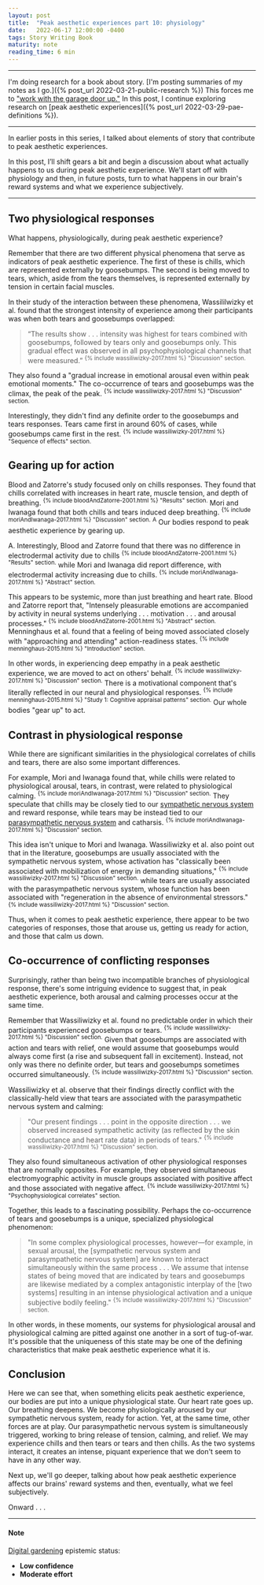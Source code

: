 ```yaml
---
layout: post
title:  "Peak aesthetic experiences part 10: physiology"
date:   2022-06-17 12:00:00 -0400
tags: Story Writing Book
maturity: note
reading_time: 6 min
---
```


---

I'm doing research for a book about story. [I'm posting summaries of my notes as I go.]({% post_url 2022-03-21-public-research %}) This forces me to ["work with the garage door up."](https://notes.andymatuschak.org/Work_with_the_garage_door_up) In this post, I continue exploring research on [peak aesthetic experiences]({% post_url 2022-03-29-pae-definitions %}).

---

In earlier posts in this series, I talked about elements of story that contribute to peak aesthetic experiences.

In this post, I’ll shift gears a bit and begin a discussion about what actually happens to us during peak aesthetic experience. We'll start off with physiology and then, in future posts, turn to what happens in our brain's reward systems and what we experience subjectively.

---

## Two physiological responses

What happens, physiologically, during peak aesthetic experience? 

Remember that there are two different physical phenomena that serve as indicators of peak aesthetic experience. The first of these is chills, which are represented externally by goosebumps. The second is being moved to tears, which, aside from the tears themselves, is represented externally by tension in certain facial muscles.

In their study of the interaction between these phenomena, Wassililwizky et al. found that the strongest intensity of experience among their participants was when both tears and goosebumps overlapped:

> “The results show . . . intensity was highest for tears combined with goosebumps, followed by tears only and goosebumps only. This gradual effect was observed in all psychophysiological channels that were measured.” <sup>{% include wassiliwizky-2017.html %} "Discussion" section.</sup>

They also found a "gradual increase in emotional arousal even within peak emotional moments." The co-occurrence of tears and goosebumps was the climax, the peak of the peak. <sup>{% include wassiliwizky-2017.html %} "Discussion" section.</sup>

Interestingly, they didn't find any definite order to the goosebumps and tears responses. Tears came first in around 60% of cases, while goosebumps came first in the rest. <sup>{% include wassiliwizky-2017.html %} "Sequence of effects" section.</sup>

## Gearing up for action

Blood and Zatorre's study focused only on chills responses. They found that chills correlated with increases in heart rate, muscle tension, and depth of breathing. <sup>{% include bloodAndZatorre-2001.html %} "Results" section.</sup> Mori and Iwanaga found that both chills and tears induced deep breathing. <sup>{% include moriAndIwanaga-2017.html %} "Discussion" section.</sup> <sup class="aside">A</sup> Our bodies respond to peak aesthetic experience by gearing up.

<aside>
A. Interestingly, Blood and Zatorre found that there was no difference in electrodermal activity due to chills <sup>{% include bloodAndZatorre-2001.html %} "Results" section.</sup> while Mori and Iwanaga did report difference, with electrodermal activity increasing due to chills. <sup>{% include moriAndIwanaga-2017.html %} "Abstract" section.</sup>
</aside>

This appears to be systemic, more than just breathing and heart rate. Blood and Zatorre report that, "Intensely pleasurable emotions are accompanied by activity in neural systems underlying . . . motivation . . . and arousal processes." <sup>{% include bloodAndZatorre-2001.html %} "Abstract" section.</sup> Menninghaus et al. found that a feeling of being moved associated closely with "approaching and attending" action-readiness states. <sup>{% include menninghaus-2015.html %} "Introduction" section.</sup> 

In other words, in experiencing deep empathy in a peak aesthetic experience, we are moved to act on others' behalf. <sup>{% include wassiliwizky-2017.html %} "Discussion" section.</sup> There is a motivational component that's literally reflected in our neural and physiological responses. <sup>{% include menninghaus-2015.html %} "Study 1: Cognitive appraisal patterns" section.</sup> Our whole bodies "gear up" to act. 

## Contrast in physiological response

While there are significant similarities in the physiological correlates of chills and tears, there are also some important differences.

For example, Mori and Iwanaga found that, while chills were related to physiological arousal, tears, in contrast, were related to physiological calming. <sup>{% include moriAndIwanaga-2017.html %} "Discussion" section.</sup> They speculate that chills may be closely tied to our [sympathetic nervous system](https://en.wikipedia.org/wiki/Sympathetic_nervous_system) and reward response, while tears may be instead tied to our [parasympathetic nervous system](https://en.wikipedia.org/wiki/Parasympathetic_nervous_system) and catharsis. <sup>{% include moriAndIwanaga-2017.html %} "Discussion" section.</sup>

This idea isn't unique to Mori and Iwanaga. Wassiliwizky et al. also point out that in the literature, goosebumps are usually associated with the sympathetic nervous system, whose activation has "classically been associated with mobilization of energy in demanding situations," <sup>{% include wassiliwizky-2017.html %} "Discussion" section.</sup> while tears are usually associated with the parasympathetic nervous system, whose function has been associated with "regeneration in the absence of environmental stressors." <sup>{% include wassiliwizky-2017.html %} "Discussion" section.</sup> 

Thus, when it comes to peak aesthetic experience, there appear to be two categories of responses, those that arouse us, getting us ready for action, and those that calm us down.

## Co-occurrence of conflicting responses

Surprisingly, rather than being two incompatible branches of physiological response, there's some intriguing evidence to suggest that, in peak aesthetic experience, both arousal and calming processes occur at the same time.

Remember that Wassiliwizky et al. found no predictable order in which their participants experienced goosebumps or tears. <sup>{% include wassiliwizky-2017.html %} "Discussion" section.</sup> Given that goosebumps are associated with action and tears with relief, one would assume that goosebumps would always come first (a rise and subsequent fall in excitement). Instead, not only was there no definite order, but tears and goosebumps sometimes occurred simultaneously. <sup>{% include wassiliwizky-2017.html %} "Discussion" section.</sup>

Wassiliwizky et al. observe that their findings directly conflict with the classically-held view that tears are associated with the parasympathetic nervous system and calming:

> "Our present findings . . . point in the opposite direction . . . we observed increased sympathetic activity (as reflected by the skin conductance and heart rate data) in periods of tears." <sup>{% include wassiliwizky-2017.html %} "Discussion" section.</sup> 

They also found simultaneous activation of other physiological responses that are normally opposites. For example, they observed simultaneous electromyographic activity in muscle groups associated with positive affect and those associated with negative affect. <sup>{% include wassiliwizky-2017.html %} "Psychophysiological correlates" section.</sup> 

Together, this leads to a fascinating possibility. Perhaps the co-occurrence of tears and goosebumps is a unique, specialized physiological phenomenon:

> "In some complex physiological processes, however—for example, in sexual arousal, the [sympathetic nervous system and parasympathetic nervous system] are known to interact simultaneously within the same process . . . We assume that intense states of being moved that are indicated by tears and goosebumps are likewise mediated by a complex antagonistic interplay of the [two systems] resulting in an intense physiological activation and a unique subjective bodily feeling." <sup>{% include wassiliwizky-2017.html %} "Discussion" section.</sup> 

In other words, in these moments, our systems for physiological arousal and physiological calming are pitted against one another in a sort of tug-of-war. It's possible that the uniqueness of this state may be one of the defining characteristics that make peak aesthetic experience what it is.

## Conclusion

Here we can see that, when something elicits peak aesthetic experience, our bodies are put into a unique physiological state. Our heart rate goes up. Our breathing deepens. We become physiologically aroused by our sympathetic nervous system, ready for action. Yet, at the same time, other forces are at play. Our parasympathetic nervous system is simultaneously triggered, working to bring release of tension, calming, and relief. We may experience chills and then tears or tears and then chills. As the two systems interact, it creates an intense, piquant experience that we don't seem to have in any other way.

Next up, we'll go deeper, talking about how peak aesthetic experience affects our brains' reward systems and then, eventually, what we feel subjectively. 

Onward . . .

---

#### Note

[Digital gardening](https://maggieappleton.com/garden-history) epistemic status:

- <strong>Low confidence</strong>
- <strong>Moderate effort</strong>